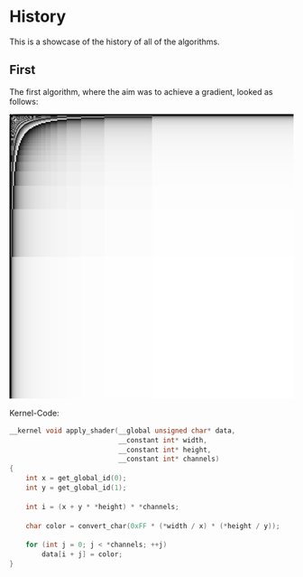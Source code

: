 # History

This is a showcase of the history of all of the algorithms.

## First

The first algorithm, where the aim was to achieve a gradient, looked as follows:

<img src=First.png />

Kernel-Code:

```c
__kernel void apply_shader(__global unsigned char* data,
						   __constant int* width,
						   __constant int* height,
						   __constant int* channels)
{
	int x = get_global_id(0);
	int y = get_global_id(1);

	int i = (x + y * *height) * *channels;

	char color = convert_char(0xFF * (*width / x) * (*height / y));

	for (int j = 0; j < *channels; ++j)
		data[i + j] = color;
}
```